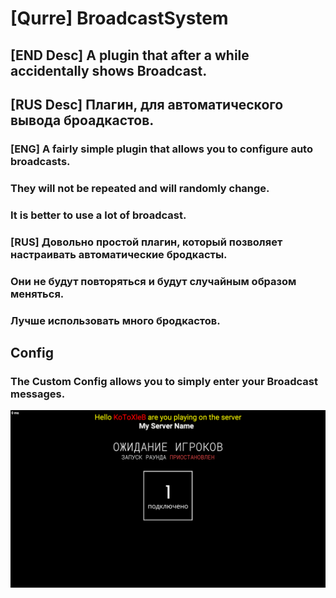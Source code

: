 # [Qurre] BroadcastSystem
## [END Desc] A plugin that after a while accidentally shows Broadcast.
## [RUS Desc] Плагин, для автоматического вывода броадкастов.
### [ENG] A fairly simple plugin that allows you to configure auto broadcasts.
### They will not be repeated and will randomly change.
### It is better to use a lot of broadcast.

### [RUS] Довольно простой плагин, который позволяет настраивать автоматические бродкасты.
### Они не будут повторяться и будут случайным образом меняться.
### Лучше использовать много бродкастов.

## Config
### The Custom Config allows you to simply enter your Broadcast messages.
![](https://github.com/KoT0XleB/BroadcastSystem/blob/main/SCPSL_pbJnm9BJFT.png?raw=true)
